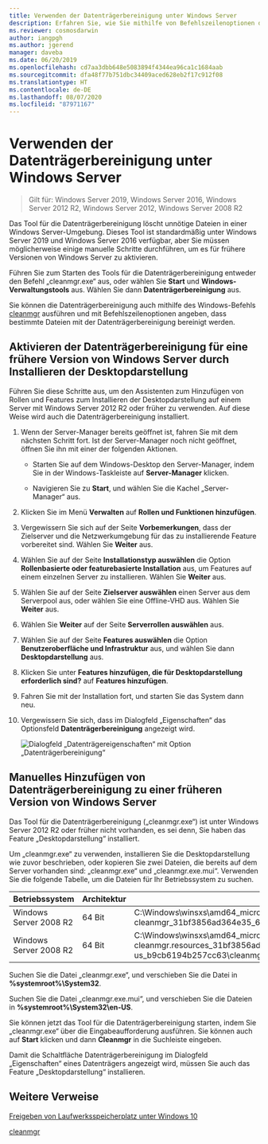 ```yaml
---
title: Verwenden der Datenträgerbereinigung unter Windows Server
description: Erfahren Sie, wie Sie mithilfe von Befehlszeilenoptionen das Tool für die Datenträgerbereinigung („cleanmgr.exe“) so konfigurieren, dass bestimmte Dateien automatisch bereinigt werden.
ms.reviewer: cosmosdarwin
author: iangpgh
ms.author: jgerend
manager: daveba
ms.date: 06/20/2019
ms.openlocfilehash: cd7aa3dbb648e5083894f4344ea96ca1c1684aab
ms.sourcegitcommit: dfa48f77b751dbc34409aced628eb2f17c912f08
ms.translationtype: HT
ms.contentlocale: de-DE
ms.lasthandoff: 08/07/2020
ms.locfileid: "87971167"
---
```

# <a name="using-disk-cleanup-on-windows-server"></a>Verwenden der Datenträgerbereinigung unter Windows Server

> Gilt für: Windows Server 2019, Windows Server 2016, Windows Server 2012 R2, Windows Server 2012, Windows Server 2008 R2

Das Tool für die Datenträgerbereinigung löscht unnötige Dateien in einer Windows Server-Umgebung. Dieses Tool ist standardmäßig unter Windows Server 2019 und Windows Server 2016 verfügbar, aber Sie müssen möglicherweise einige manuelle Schritte durchführen, um es für frühere Versionen von Windows Server zu aktivieren.

Führen Sie zum Starten des Tools für die Datenträgerbereinigung entweder den Befehl „cleanmgr.exe“ aus, oder wählen Sie **Start** und **Windows-Verwaltungstools** aus. Wählen Sie dann **Datenträgerbereinigung** aus.

Sie können die Datenträgerbereinigung auch mithilfe des Windows-Befehls [cleanmgr](../../administration/windows-commands/cleanmgr.md) ausführen und mit Befehlszeilenoptionen angeben, dass bestimmte Dateien mit der Datenträgerbereinigung bereinigt werden.

## <a name="enable-disk-cleanup-on-an-earlier-version-of-windows-server-by-installing-the-desktop-experience"></a>Aktivieren der Datenträgerbereinigung für eine frühere Version von Windows Server durch Installieren der Desktopdarstellung

Führen Sie diese Schritte aus, um den Assistenten zum Hinzufügen von Rollen und Features zum Installieren der Desktopdarstellung auf einem Server mit Windows Server 2012 R2 oder früher zu verwenden. Auf diese Weise wird auch die Datenträgerbereinigung installiert.

1. Wenn der Server-Manager bereits geöffnet ist, fahren Sie mit dem nächsten Schritt fort. Ist der Server-Manager noch nicht geöffnet, öffnen Sie ihn mit einer der folgenden Aktionen.

   - Starten Sie auf dem Windows-Desktop den Server-Manager, indem Sie in der Windows-Taskleiste auf **Server-Manager** klicken.

   - Navigieren Sie zu **Start**, und wählen Sie die Kachel „Server-Manager“ aus.

1. Klicken Sie im Menü **Verwalten** auf **Rollen und Funktionen hinzufügen**.

1. Vergewissern Sie sich auf der Seite **Vorbemerkungen**, dass der Zielserver und die Netzwerkumgebung für das zu installierende Feature vorbereitet sind. Wählen Sie **Weiter** aus.

1. Wählen Sie auf der Seite **Installationstyp auswählen** die Option **Rollenbasierte oder featurebasierte Installation** aus, um Features auf einem einzelnen Server zu installieren. Wählen Sie **Weiter** aus.

1. Wählen Sie auf der Seite **Zielserver auswählen** einen Server aus dem Serverpool aus, oder wählen Sie eine Offline-VHD aus. Wählen Sie **Weiter** aus.

1. Wählen Sie **Weiter** auf der Seite **Serverrollen auswählen** aus.

1. Wählen Sie auf der Seite **Features auswählen** die Option **Benutzeroberfläche und Infrastruktur** aus, und wählen Sie dann **Desktopdarstellung** aus.

1. Klicken Sie unter **Features hinzufügen, die für Desktopdarstellung erforderlich sind?** auf **Features hinzufügen**.

1. Fahren Sie mit der Installation fort, und starten Sie das System dann neu.

1. Vergewissern Sie sich, dass im Dialogfeld „Eigenschaften“ das Optionsfeld **Datenträgerbereinigung** angezeigt wird.

   ![Dialogfeld „Datenträgereigenschaften“ mit Option „Datenträgerbereinigung“](media/diskpropswcleanup.png)

## <a name="manually-add-disk-cleanup-to-an-earlier-version-of-windows-server"></a>Manuelles Hinzufügen von Datenträgerbereinigung zu einer früheren Version von Windows Server

Das Tool für die Datenträgerbereinigung („cleanmgr.exe“) ist unter Windows Server 2012 R2 oder früher nicht vorhanden, es sei denn, Sie haben das Feature „Desktopdarstellung“ installiert.

Um „cleanmgr.exe“ zu verwenden, installieren Sie die Desktopdarstellung wie zuvor beschrieben, oder kopieren Sie zwei Dateien, die bereits auf dem Server vorhanden sind: „cleanmgr.exe“ und „cleanmgr.exe.mui“. Verwenden Sie die folgende Tabelle, um die Dateien für Ihr Betriebssystem zu suchen.

| Betriebssystem  | Architektur  | Speicherort  |
| ----------------- | -------------- | --------------- |
| Windows Server 2008 R2 | 64 Bit | C:\Windows\winsxs\amd64_microsoft-windows-cleanmgr_31bf3856ad364e35_6.1.7600.16385_none_c9392808773cd7da\cleanmgr.exe
| Windows Server 2008 R2 | 64 Bit | C:\Windows\winsxs\amd64_microsoft-windows-cleanmgr.resources_31bf3856ad364e35_6.1.7600.16385_en-us_b9cb6194b257cc63\cleanmgr.exe.mui |

Suchen Sie die Datei „cleanmgr.exe“, und verschieben Sie die Datei in **%systemroot%\System32**.

Suchen Sie die Datei „cleanmgr.exe.mui“, und verschieben Sie die Dateien in **%systemroot%\System32\en-US**.

Sie können jetzt das Tool für die Datenträgerbereinigung starten, indem Sie „cleanmgr.exe“ über die Eingabeaufforderung ausführen. Sie können auch auf **Start** klicken und dann **Cleanmgr** in die Suchleiste eingeben.

Damit die Schaltfläche Datenträgerbereinigung im Dialogfeld „Eigenschaften“ eines Datenträgers angezeigt wird, müssen Sie auch das Feature „Desktopdarstellung“ installieren.

## <a name="additional-references"></a>Weitere Verweise

[Freigeben von Laufwerksspeicherplatz unter Windows 10](https://support.microsoft.com/help/12425/windows-10-free-up-drive-space)

[cleanmgr](../../administration/windows-commands/cleanmgr.md)

